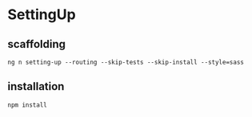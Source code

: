 # SettingUp

## scaffolding

```shell
ng n setting-up --routing --skip-tests --skip-install --style=sass
```

## installation

```shell
npm install
```
